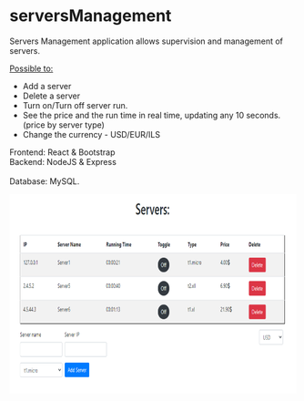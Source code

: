 # serversManagement

Servers Management application allows supervision and management of servers.
<br>

<ins>Possible to:</ins>
* Add a server
* Delete a server
* Turn on/Turn off server run.
* See the price and the run time in real time, updating any 10 seconds. (price by server type)
* Change the currency - USD/EUR/ILS

Frontend: React & Bootstrap <br>
Backend: NodeJS & Express <br><br>
Database: MySQL.
<br>

<kbd><img src="images/view.PNG" height="350"></kbd>
